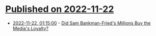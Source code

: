 # [Published on 2022-11-22](index.md)

* [2022-11-22, 01:15:00](https://news.slashdot.org/story/22/11/22/0114245/did-sam-bankman-frieds-millions-buy-the-medias-loyalty?utm_source=rss1.0mainlinkanon&utm_medium=feed) - [Did Sam Bankman-Fried's Millions Buy the Media's Loyalty?](https://news.slashdot.org/story/22/11/22/0114245/did-sam-bankman-frieds-millions-buy-the-medias-loyalty?utm_source=rss1.0mainlinkanon&utm_medium=feed)
